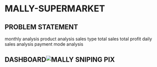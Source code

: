 # MALLY-SUPERMARKET

## PROBLEM STATEMENT
   monthly analysis
   product analysis
   sales type
   total sales
   total profit
   daily sales analysis
   payment mode analysis
   
##  DASHBOARD![MALLY SNIPING PIX](https://user-images.githubusercontent.com/124039605/235483316-bd033aa4-80fe-443e-8288-192b2d7bf72d.png)
